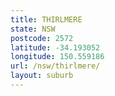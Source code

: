 ```yaml
---
title: THIRLMERE
state: NSW
postcode: 2572
latitude: -34.193052
longitude: 150.559186
url: /nsw/thirlmere/
layout: suburb
---
```

